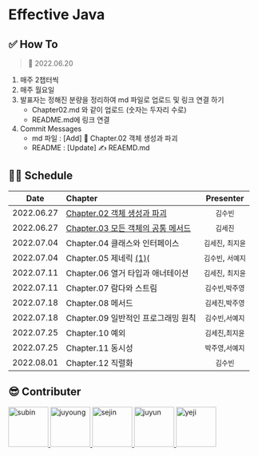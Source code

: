 # Effective Java

## ✅ How To
> 📅 2022.06.20
1. 매주 2챕터씩
2. 매주 월요일
3. 발표자는 정해진 분량을 정리하여 md 파일로 업로드 및 링크 연결 하기
    - Chapter02.md 와 같이 업로드 (숫자는 두자리 수로)
    - README.md에 링크 연결
4. Commit Messages
    - md 파일 : [Add] 📝 Chapter.02 객체 생성과 파괴
    - README : [Update] ✍️ REAEMD.md

## 👩‍💻 Schedule
|Date| Chapter|Presenter|
|:---:|:---------------------------------------|:---:|
|2022.06.27| [Chapter.02 객체 생성과 파괴](./Chapter02.md)|`김수빈`|
|2022.06.27| [Chapter.03 모든 객체의 공통 메서드](./Chapter03.md)|`김세진`|
|2022.07.04| Chapter.04 클래스와 인터페이스|`김세진`, `최지윤`|
|2022.07.04| Chapter.05 제네릭 [(1)](./Chapter05(1).md)(|`김수빈`, `서예지`|
|2022.07.11| Chapter.06 열거 타입과 애너테이션|`김세진`, `최지윤`|
|2022.07.11| Chapter.07 람다와 스트림|`김수빈`,`박주영`|
|2022.07.18| Chapter.08 메서드|`김세진`,`박주영`|
|2022.07.18| Chapter.09 일반적인 프로그래밍 원칙|`김수빈`,`서예지`|
|2022.07.25| Chapter.10 예외|`김세진`,`최지윤`|
|2022.07.25| Chapter.11 동시성|`박주영`,`서예지`|
|2022.08.01| Chapter.12 직렬화|`김수빈`|


## 😎 Contributer

<a href = "https://github.com/Kim-SuBin">
  <img src="https://avatars.githubusercontent.com/u/46712693?s=400&u=fbd9c6ca52af3c7505d69cfaa47e829c443c980a&v=4" alt="subin" width="80" style="max-width:100%" />
</a>
<a href = "https://github.com/Juyoung4">
  <img src="https://avatars.githubusercontent.com/u/47167335?s=400&u=e1c1bb39470956b96c192da2cff48b480780e51a&v=4" alt="juyoung" width="80" style="max-width:100%" />
</a>
<a href = "https://github.com/sejin-k">
  <img src="https://avatars.githubusercontent.com/u/48510236?v=4" alt="sejin" width="80" style="max-width:100%" />
</a>
<a href = "https://github.com/chlwldbs8136">
  <img src="https://avatars.githubusercontent.com/u/82267227?v=4" alt="juyun" width="80" style="max-width:100%" />
</a>
<a href = "https://github.com/suhyeji">
  <img src="https://avatars.githubusercontent.com/u/65303837?v=4" alt="yeji" width="80" style="max-width:100%" />
</a>
